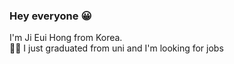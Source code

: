 ### Hey everyone 😀

I'm Ji Eui Hong from Korea. <br>
👩‍🎓 I just graduated from uni and I'm looking for jobs

<!---
jieuihong/jieuihong is a ✨ special ✨ repository because its `README.md` (this file) appears on your GitHub profile.
You can click the Preview link to take a look at your changes.
--->
